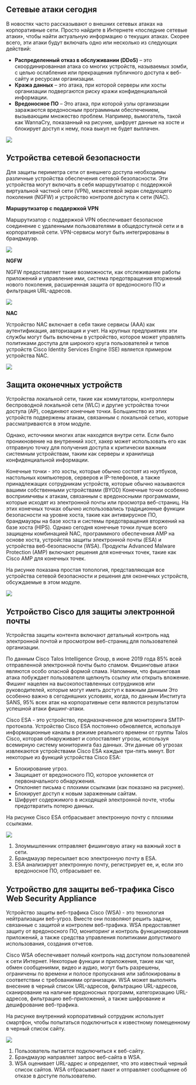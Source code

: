 <!-- 10.1.1 -->
## Сетевые атаки сегодня 

В новостях часто рассказывают о внешних сетевых атаках на корпоративные сети. Просто найдите в Интернете «последние сетевые атаки», чтобы найти актуальную информацию о текущих атаках. Скорее всего, эти атаки будут включать одно или несколько из следующих действий:

* **Распределенный отказ в обслуживании (DDoS)** – это скоординированная атака со многих устройств, называемых зомби, с целью ослабления или прекращения публичного доступа к веб-сайту и ресурсам организации.
* **Кража данных** – это атака, при которой серверы или хосты организации подвергаются риску кражи конфиденциальной информации.
* **Вредоносное ПО** – Это атака, при которой узлы организации заражаются вредоносным программным обеспечением, вызывающим множество проблем. Например, вымогатель, такой как WannaCry, показанный на рисунке, шифрует данные на хосте и блокирует доступ к нему, пока выкуп не будет выплачен.

![](./assets/10.1.1.png)

<!-- 10.1.2 -->
## Устройства сетевой безопасности 

Для защиты периметра сети от внешнего доступа необходимы различные устройства обеспечения сетевой безопасности. Эти устройства могут включать в себя маршрутизатор с поддержкой виртуальной частной сети (VPN), межсетевой экран следующего поколения (NGFW) и устройство контроля доступа к сети (NAC).

**Маршрутизатор с поддержкой VPN**

Маршрутизатор с поддержкой VPN обеспечивает безопасное соединение с удаленными пользователями в общедоступной сети и в корпоративной сети. VPN-сервисы могут быть интегрированы в брандмауэр.

![](./assets/10.1.2-1.png)
<!-- /courses/srwe-dl/af9ece9c-34fe-11eb-b1b2-9b1b0c1f7e0d/afb6ea78-34fe-11eb-b1b2-9b1b0c1f7e0d/assets/ca3b2f01-1c27-11ea-af09-3b2e6521927c.svg -->

**NGFW**

NGFW предоставляет такие возможности, как отслеживание работы приложений и управление ими, система предотвращения вторжений нового поколения, расширенная защита от вредоносного ПО и фильтрация URL-адресов.

![](./assets/10.1.2-2.png)
<!-- /courses/srwe-dl/af9ece9c-34fe-11eb-b1b2-9b1b0c1f7e0d/afb6ea78-34fe-11eb-b1b2-9b1b0c1f7e0d/assets/ca3b7d20-1c27-11ea-af09-3b2e6521927c.svg -->

**NAC**

Устройство NAC включает в себя такие сервисы (ААА) как аутентификация, авторизация и учет. На крупных предприятиях эти службы могут быть включены в устройство, которое может управлять политиками доступа для широкого круга пользователей и типов устройств Cisco Identity Services Engine (ISE) является примером устройства NAC.

![](./assets/10.1.2-3.png)
<!-- /courses/srwe-dl/af9ece9c-34fe-11eb-b1b2-9b1b0c1f7e0d/afb6ea78-34fe-11eb-b1b2-9b1b0c1f7e0d/assets/ca3ba432-1c27-11ea-af09-3b2e6521927c.svg -->

<!-- 10.1.3 -->
## Защита оконечных устройств 

Устройства локальной сети, такие как коммутаторы, контроллеры беспроводной локальной сети (WLC) и другие устройства точки доступа (AP), соединяют конечные точки. Большинство из этих устройств подвержены атакам, связанным с локальной сетью, которые рассматриваются в этом модуле.

Однако, источники многих атак находятся внутри сети. Если было проникновение на внутренний хост, хакер может использовать его как отправную точку для получения доступа к критически важным системным устройствам, таким как серверы и хранилища конфиденциальной информации.

Конечные точки - это хосты, которые обычно состоят из ноутбуков, настольных компьютеров, серверов и IP-телефонов, а также принадлежащих сотрудникам устройств, которые обычно называются вашими собственными устройствами (BYOD) Конечные точки особенно восприимчивы к атакам, связанным с вредоносными программами, которые исходят из электронной почты или просмотра веб-страниц. На этих конечных точках обычно использовались традиционные функции безопасности на уровне хоста, такие как антивирусное ПО, брандмауэры на базе хоста и системы предотвращения вторжений на базе хоста (HIPS). Однако сегодня конечные точки лучше всего защищены комбинацией NAC, программного обеспечения AMP на основе хоста, устройства защиты электронной почты (ESA) и устройства веб-безопасности (WSA). Продукты Advanced Malware Protection (AMP) включают решения для конечных точек, такие как Cisco AMP для конечных точек.

На рисунке показана простая топология, представляющая все устройства сетевой безопасности и решения для оконечных устройств, обсуждаемые в этом модуле.

![](./assets/10.1.3.png)
<!-- /courses/srwe-dl/af9ece9c-34fe-11eb-b1b2-9b1b0c1f7e0d/afb6ea78-34fe-11eb-b1b2-9b1b0c1f7e0d/assets/ca3c1960-1c27-11ea-af09-3b2e6521927c.svg -->

<!-- 10.1.4 -->
## Устройство Cisco для защиты электронной почты 

Устройства защиты контента включают детальный контроль над электронной почтой и просмотром веб-страниц для пользователей организации.

По данным Cisco Talos Intelligence Group, в июне 2019 года 85% всей отправленной электронной почты было спамом. Фишинговые атаки являются особо опасной формой спама. Напомним, что фишинговая атака побуждает пользователя щелкнуть ссылку или открыть вложение. Фишинг нацелен на высокопоставленных сотрудников или руководителей, которые могут иметь доступ к важным данным Это особенно важно в сегодняшних условиях, когда, по данным Института SANS, 95% всех атак на корпоративные сети являются результатом успешной атаки фишинг-атаки.

Cisco ESA - это устройство, предназначенное для мониторинга SMTP-протокола. Устройство Cisco ESA постоянно обновляется, используя информационные каналы в режиме реального времени от группы Talos Cisco, которая обнаруживает и сопоставляет угрозы, используя всемирную систему мониторинга баз данных. Эти данные об угрозах извлекаются устройствами Cisco ESA каждые три-пять минут. Вот некоторые из функций устройства Cisco ESA:

* Блокирование угроз.
* Защищает от вредоносного ПО, которое уклоняется от первоначального обнаружения.
* Отклоняет письма с плохими ссылками (как показано на рисунке).
* Блокирует доступ к новым зараженным сайтам.
* Шифрует содержимого в исходящей электронной почте, чтобы предотвратить потерю данных.

На рисунке Cisco ESA отбрасывает электронную почту с плохими ссылками.

![](./assets/10.1.4.png)
<!-- /courses/srwe-dl/af9ece9c-34fe-11eb-b1b2-9b1b0c1f7e0d/afb6ea78-34fe-11eb-b1b2-9b1b0c1f7e0d/assets/ca3cb5a0-1c27-11ea-af09-3b2e6521927c.svg -->

1. Злоумышленник отправляет фишинговую атаку на важный хост в сети.
2. Брандмауэр пересылает всю электронную почту в ESA.
3. ESA анализирует электронную почту, регистрирует ее, и, если это вредоносное ПО, отбрасывает ее.


<!-- 10.1.5 -->
## Устройство для защиты веб-трафика Cisco Web Security Appliance

Устройство защиты веб-трафика Cisco (WSA) - это технология нейтрализации веб-угроз. Вместе они позволяют решить задачи, связанные с защитой и контролем веб-трафика. WSA предоставляет защиту от вредоносного ПО, мониторинг и контроль функционирования приложений, а также средства управления политиками допустимого использования, создания отчетов.

Cisco WSA обеспечивает полный контроль над доступом пользователей к сети Интернет. Некоторые функции и приложения, такие как чат, обмен сообщениями, видео и аудио, могут быть разрешены, ограничены по времени и полосе пропускания или заблокированы в соответствии с требованиями организации. WSA может выполнять внесение в черный список URL-адресов, фильтрацию URL-адресов, сканирование на наличие вредоносных программ, категоризацию URL-адресов, фильтрацию веб-приложений, а также шифрование и дешифрование веб-трафика.

На рисунке внутренний корпоративный сотрудник использует смартфон, чтобы попытаться подключиться к известному помещенному в черный список сайту.

![](./assets/10.1.5.png)
<!-- /courses/srwe-dl/af9ece9c-34fe-11eb-b1b2-9b1b0c1f7e0d/afb6ea78-34fe-11eb-b1b2-9b1b0c1f7e0d/assets/ca3d2ad1-1c27-11ea-af09-3b2e6521927c.svg -->

1. Пользователь пытается подключиться к веб-сайту.
2. Брандмауэр направляет запрос веб-сайта в WSA.
3. WSA оценивает URL-адрес и определяет, что это известный черный список сайтов. WSA отбрасывает пакет и отправляет сообщение об отказе в доступе пользователю.

<!-- 10.1.6 -->
<!-- quiz -->